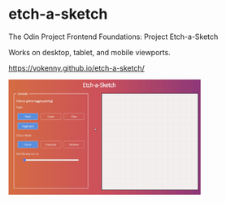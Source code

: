 # etch-a-sketch

The Odin Project Frontend Foundations: Project Etch-a-Sketch

Works on desktop, tablet, and mobile viewports.

https://vokenny.github.io/etch-a-sketch/

<img src="./etch-a-sketch-demo.gif" alt="etch a sketch demo" width="75%" height="auto">

